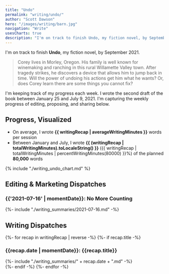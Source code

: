 ```yaml
---
title: "Undo"
permalink: "writing/undo/"
author: "Scott Dawson"
hero: "/images/writing/barn.jpg"
navigation: "Write"
usesCharts: true
description: "I'm on track to finish Undo, my fiction novel, by September 2021. I'm keeping track of my progress each week, since they've seemed to fly by since I started writing the second draft of the book on January 25, 2021."
---
```


I'm on track to finish **Undo**, my fiction novel, by September 2021.

> Corey lives in Morley, Oregon. His family is well known for winemaking and ranching in this rural Willamette Valley town. After tragedy strikes, he discovers a device that allows him to jump back in time. Will the power of undoing his actions get him what he wants? Or, does Corey learn there are some things you cannot fix?

I'm keeping track of my progress each week. I wrote the second draft of the book between January 25 and July 9, 2021. I'm capturing the weekly progress of editing, proposing, and sharing below.

<h2>Progress, Visualized</h2>

- On average, I wrote **{{ writingRecap | averageWritingMinutes }}** words per session
- Between January and July, I wrote **{{ (writingRecap | totalWritingMinutes).toLocaleString() }}** ({{ writingRecap | totalWritingMinutes | percentWritingMinutes(80000) }}%) of the planned **80,000** words

{% include "./writing_undo_chart.md" %}

<h2>Editing & Marketing Dispatches</h2>

<h3>{{'2021-07-16' | momentDate}}: No More Counting</h3>
<div class="writing_recap">{%- include "./writing_summaries/2021-07-16.md" -%}</div>

<h2>Writing Dispatches</h2>

{%- for recap in writingRecap | reverse -%}
    {%- if recap.title -%}
        <h3>{{recap.date | momentDate}}: {{recap.title}}</h3><div class="writing_recap">{%- include "./writing_summaries/" + recap.date + ".md" -%}</div>
    {%- endif -%}
{%- endfor -%}

